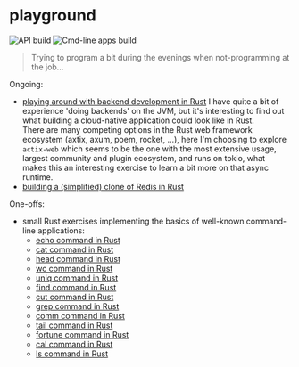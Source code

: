 # playground

![API build](https://github.com/filipmaelbrancke/playground/actions/workflows/api-build.yml/badge.svg) ![Cmd-line apps build](https://github.com/filipmaelbrancke/playground/actions/workflows/cmd-apps-build.yml/badge.svg)

> Trying to program a bit during the evenings when not-programming at the job...

Ongoing:

- [playing around with backend development in Rust](rust/api/) I have quite a bit of experience 'doing backends' on the JVM, but it's interesting to find out what building a cloud-native application could look like in Rust.    
There are many competing options in the Rust web framework ecosystem (axtix, axum, poem, rocket, ...), here I'm choosing to explore  `actix-web` which seems to be the one with the most extensive usage, largest community and plugin ecosystem, and runs on tokio, what makes this an interesting exercise to learn a bit more on that async runtime.
- [building a (simplified) clone of Redis in Rust](rust/clone-redis/)

One-offs:

- small Rust exercises implementing the basics of well-known command-line applications:
	- [echo command in Rust](rust/recho/)
	- [cat command in Rust](rust/rcat/)
	- [head command in Rust](rust/rhead/)
	- [wc command in Rust](rust/rwc/)
	- [uniq command in Rust](rust/runiq/)
	- [find command in Rust](rust/rfind/)
	- [cut command in Rust](rust/rcut/)
	- [grep command in Rust](rust/rgrep/)
	- [comm command in Rust](rust/rcomm/)
	- [tail command in Rust](rust/rtail/)
	- [fortune command in Rust](rust/rfortune/)
	- [cal command in Rust](rust/rcal/)
	- [ls command in Rust](rust/rls/)
